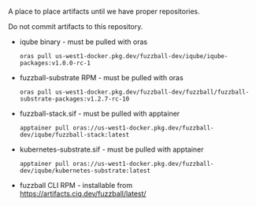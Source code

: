 A place to place artifacts until we have proper repositories.

Do not commit artifacts to this repository.

- iqube binary - must be pulled with oras

	  oras pull us-west1-docker.pkg.dev/fuzzball-dev/iqube/iqube-packages:v1.0.0-rc-1

- fuzzball-substrate RPM - must be pulled with oras

      oras pull us-west1-docker.pkg.dev/fuzzball-dev/fuzzball/fuzzball-substrate-packages:v1.2.7-rc-10

- fuzzball-stack.sif - must be pulled with apptainer

      apptainer pull oras://us-west1-docker.pkg.dev/fuzzball-dev/iqube/fuzzball-stack:latest

- kubernetes-substrate.sif - must be pulled with apptainer

      apptainer pull oras://us-west1-docker.pkg.dev/fuzzball-dev/iqube/kubernetes-substrate:latest

- fuzzball CLI RPM - installable from https://artifacts.ciq.dev/fuzzball/latest/
